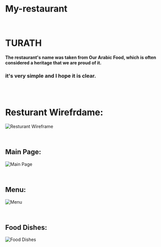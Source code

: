# My-restaurant
<br />

# **TURATH**
#### The restaurant's name was taken from Our Arabic Food, which is often considered a heritage that we are proud of it. 


### **it's very simple and I hope it is clear.**

<br />
<br />



# Resturant Wirefrdame:

![Resturant Wireframe](https://scontent.famm10-1.fna.fbcdn.net/v/t39.30808-6/272080285_3093269917598101_322192211425740555_n.jpg?_nc_cat=108&ccb=1-5&_nc_sid=730e14&_nc_eui2=AeFa4YsP6ISwkLYpYXV5DazE9mL7d1n_E6v2Yvt3Wf8TqyeKP-53OoShlHpJN_42jr0wE3BFSoUtpzKskm9Xar-G&_nc_ohc=9hO4G1wIZXkAX-YfnAq&_nc_oc=AQl2LqS99D951RPW6F8mXzuz7LosSOzZA5G1zAEbF6yKDcxTYoeDzuOvdadFSYz6AjI&_nc_ht=scontent.famm10-1.fna&oh=00_AT_XxRQP8o0cFFjyGE7KGSL0ZVnbGW6QDLt1GEav0TDBSA&oe=61EBA431)

<br />

## **Main Page:**

![Main Page](https://scontent.famm10-1.fna.fbcdn.net/v/t39.30808-6/272043919_3093274347597658_5591729306314745904_n.jpg?_nc_cat=107&ccb=1-5&_nc_sid=730e14&_nc_eui2=AeEL4sdTf6dH9qifDwSNBimrWiYjHZ9yh5xaJiMdn3KHnNqLyfQWaPWoVCFNzxzMi4GjlogIJRHAVSTum_eGqf0I&_nc_ohc=-_yY5TTVCe0AX8gFIvm&tn=S0LoW6SKBVhbbYK4&_nc_ht=scontent.famm10-1.fna&oh=00_AT_9bBa-kzvlMEKtAU29eVQS7k8nQDZhkZs0Yy1cc6YG2Q&oe=61EA1D1F)

<br />

## **Menu:**
![Menu](https://scontent.famm10-1.fna.fbcdn.net/v/t39.30808-6/272055628_3093269860931440_710895628400694244_n.jpg?_nc_cat=111&ccb=1-5&_nc_sid=730e14&_nc_eui2=AeHPdPInTvOPDAt39XJY8yiANcLRUWonFEk1wtFRaicUSSfhfTSK5IBbdAVNd90MuD7dpvQ2x9Q0e3oH824dxJM8&_nc_ohc=1uumnp2kbjcAX-oTOlR&_nc_ht=scontent.famm10-1.fna&oh=00_AT_jO_KruK7mgOXky9zthUMoghFynAkH9PXYE2HrVj6eag&oe=61EB68D8)

<br />

## **Food Dishes:**
![Food Dishes](https://scontent.famm10-1.fna.fbcdn.net/v/t39.30808-6/272064070_3093269847598108_9029108545386578724_n.jpg?_nc_cat=105&ccb=1-5&_nc_sid=730e14&_nc_eui2=AeFjBieNs-t7u2a7GitmO7r5pY4et2F0fa-ljh63YXR9r4c2QlKgMqWyr4JzPQfoSD2YWxA-AKvXxXHI1PC30sNr&_nc_ohc=MlPqeGG87GoAX-25PmG&_nc_ht=scontent.famm10-1.fna&oh=00_AT90HMaBsw_CsgOXoj1EToQT_k2OScyJrvrgsPTngJRxig&oe=61E9FA02)


